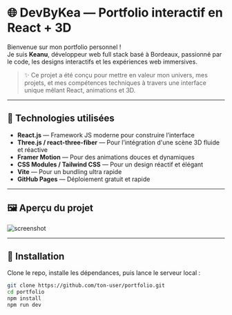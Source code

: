 # 🌐 DevByKea — Portfolio interactif en React + 3D

Bienvenue sur mon portfolio personnel !  
Je suis **Keanu**, développeur web full stack basé à Bordeaux, passionné par le code, les designs interactifs et les expériences web immersives.

> ✨ Ce projet a été conçu pour mettre en valeur mon univers, mes projets, et mes compétences techniques à travers une interface unique mêlant React, animations et 3D.

---

## 🚀 Technologies utilisées

- **React.js** — Framework JS moderne pour construire l’interface
- **Three.js / react-three-fiber** — Pour l’intégration d'une scène 3D fluide et réactive
- **Framer Motion** — Pour des animations douces et dynamiques
- **CSS Modules / Tailwind CSS** — Pour un design réactif et élégant
- **Vite** — Pour un bundling ultra rapide
- **GitHub Pages** — Déploiement gratuit et rapide

---

## 🖼️ Aperçu du projet

![screenshot](./assets/preview.png)

---

## 🔧 Installation

Clone le repo, installe les dépendances, puis lance le serveur local :

```bash
git clone https://github.com/ton-user/portfolio.git
cd portfolio
npm install
npm run dev
